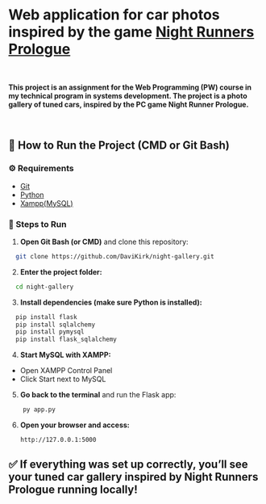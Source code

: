 # Web application for car photos inspired by the game [Night Runners Prologue](https://store.steampowered.com/app/2707900/NIGHTRUNNERS_PROLOGUE/)

<br>

**This project is an assignment for the Web Programming (PW) course in my technical program in systems development. The project is a photo gallery of tuned cars, inspired by the PC game Night Runner Prologue.**

<br>

## 🚗 How to Run the Project (CMD or Git Bash)

### ⚙️ Requirements 

- [Git](https://git-scm.com/install/)
- [Python](https://www.python.org/downloads/)
- [Xampp(MySQL)](https://www.apachefriends.org/pt_br/index.html)

### 🧩 Steps to Run

1. **Open Git Bash (or CMD)** and clone this repository:
```bash
  git clone https://github.com/DaviKirk/night-gallery.git
```
2. **Enter the project folder:**
```bash
  cd night-gallery
 ```
3. **Install dependencies (make sure Python is installed):**
```bash
  pip install flask
  pip install sqlalchemy
  pip install pymysql
  pip install flask_sqlalchemy
 ```
4. **Start MySQL with XAMPP:**

  - Open XAMPP Control Panel
  - Click Start next to MySQL

5. **Go back to the terminal** and run the Flask app:
```bash
    py app.py
```
6. **Open your browser and access:**

   ```ccp
   http://127.0.0.1:5000
   ```

## ✅ If everything was set up correctly, you’ll see your tuned car gallery inspired by Night Runners Prologue running locally!

